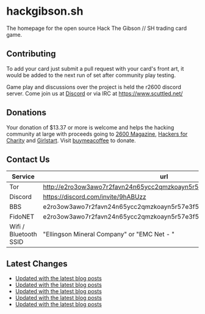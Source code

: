 # hackgibson.sh
The homepage for the open source Hack The Gibson // SH trading card game.


## Contributing

To add your card just submit a pull request with your card's front art, it would be added to the next run of set after community play testing.

Game play and discussions over the project is held the r2600 discord server. Come join us at [Discord](https://discord.com/invite/9hABUzz) or via IRC at https://www.scuttled.net/


## Donations

Your donation of $13.37 or more is welcome and helps the hacking community at large with proceeds going to [2600 Magazine](https://2600.com/), [Hackers for Charity](https://hackersforcharity.org) and [Girlstart](https://girlstart.org).  Visit [buymeacoffee](https://www.buymeacoffee.com/hackgibson.sh) to donate.


## Contact Us

Service | url
-|-
Tor | http://e2ro3ow3awo7r2favn24n65ycc2qmzkoayn5r57e3f56nvjwdcgg32ad.onion
Discord | https://discord.com/invite/9hABUzz
BBS | e2ro3ow3awo7r2favn24n65ycc2qmzkoayn5r57e3f56nvjwdcgg32ad.onion:23
FidoNET | e2ro3ow3awo7r2favn24n65ycc2qmzkoayn5r57e3f56nvjwdcgg32ad.onion:24554
Wifi / Bluetooth SSID | "Ellingson Mineral Company" or "EMC Net - <fidonet address>"

## Latest Changes
<!-- BLOG-POST-LIST:START -->
- [Updated with the latest blog posts](https://github.com/DFW2600/hackgibson.sh/commit/918d5b7f6c225134ec16d7171e08e722b319b74e)
- [Updated with the latest blog posts](https://github.com/DFW2600/hackgibson.sh/commit/1ff3fc6828b8b3101f1a46e9363b84e3d4f3bdb2)
- [Updated with the latest blog posts](https://github.com/DFW2600/hackgibson.sh/commit/a59697c3b30de9366d730ccf3b94230d29c66bbc)
- [Updated with the latest blog posts](https://github.com/DFW2600/hackgibson.sh/commit/0fd15d54c1ab7b92882fdbebe4973cb05a266fd5)
- [Updated with the latest blog posts](https://github.com/DFW2600/hackgibson.sh/commit/8bf3145c7aa68d43e099fe489d4ef1782033dfc7)
<!-- BLOG-POST-LIST:END -->
